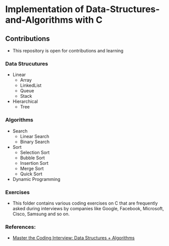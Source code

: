 # Implementation of Data-Structures-and-Algorithms with C

## Contributions
* This repository is open for contributions and learning 
### Data Strucutures
 * Linear 
   * Array
   * LinkedList    
   * Queue 
   * Stack 
 * Hierarchical 
   * Tree 
### Algorithms
 * Search
   * Linear Search
   * Binary Search
 * Sort
   * Selection Sort
   * Bubble Sort
   * Insertion Sort
   * Merge Sort
   * Quick Sort
 * Dynamic Programming

### Exercises
   * This folder contains various coding exercises on C that are frequently asked during interviews by companies like Google, Facebook, Microsoft, Cisco, Samsung and so on.

### References:
* [Master the Coding Interview: Data Structures + Algorithms](https://www.udemy.com/course/master-the-coding-interview-data-structures-algorithms)
